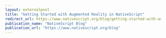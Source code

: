```yaml
---
layout: externalpost
title: "Getting Started with Augmented Reality in NativeScript"
redirect_url: https://www.nativescript.org/blog/getting-started-with-augmented-reality-in-nativescript
publication_name: "NativeScript Blog"
publication_url: "https://www.nativescript.org/blog"
---
```


